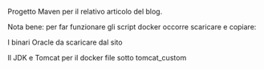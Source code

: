 Progetto Maven per il relativo articolo del blog.

Nota bene: per far funzionare gli script docker occorre scaricare e copiare:

I binari Oracle da scaricare dal sito

Il JDK e Tomcat per il docker file sotto tomcat_custom